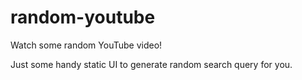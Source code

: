 # random-youtube
 
Watch some random YouTube video!

Just some handy static UI to generate random search query for you.
